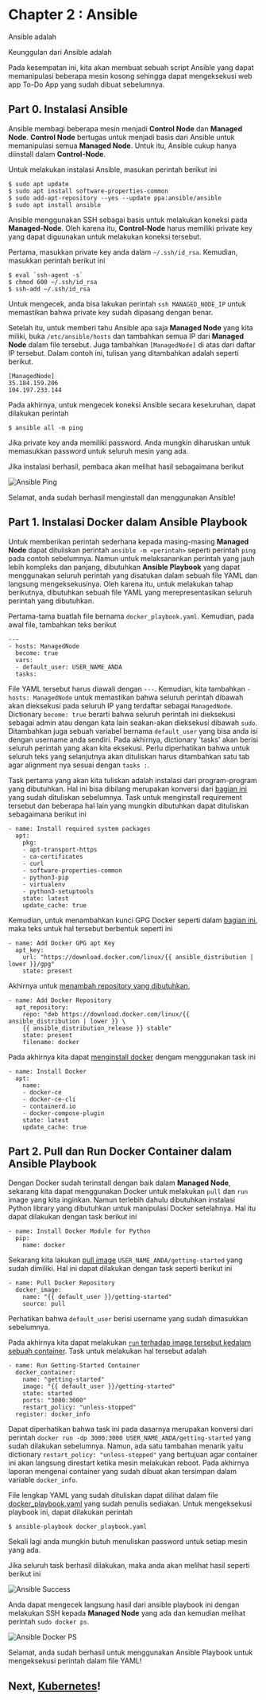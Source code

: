 # Chapter 2 : Ansible

Ansible adalah

Keunggulan dari Ansible adalah

Pada kesempatan ini, kita akan membuat sebuah script Ansible yang dapat memanipulasi beberapa mesin kosong sehingga dapat mengeksekusi web app To-Do App yang sudah dibuat sebelumnya.

## Part 0. Instalasi Ansible

Ansible membagi beberapa mesin menjadi **Control Node** dan **Managed Node**. **Control Node** bertugas untuk menjadi basis dari Ansible untuk memanipulasi semua **Managed Node**. Untuk itu, Ansible cukup hanya diinstall dalam **Control-Node**.

Untuk melakukan instalasi Ansible, masukan perintah berikut ini

    $ sudo apt update
    $ sudo apt install software-properties-common
    $ sudo add-apt-repository --yes --update ppa:ansible/ansible
    $ sudo apt install ansible

Ansible menggunakan SSH sebagai basis untuk melakukan koneksi pada **Managed-Node**. Oleh karena itu, **Control-Node** harus memiliki private key yang dapat diguunakan untuk melakukan koneksi tersebut.

Pertama, masukkan private key anda dalam `~/.ssh/id_rsa`. Kemudian, masukkan perintah berikut ini

    $ eval `ssh-agent -s`
    $ chmod 600 ~/.ssh/id_rsa
    $ ssh-add ~/.ssh/id_rsa

Untuk mengecek, anda bisa lakukan perintah `ssh MANAGED_NODE_IP` untuk memastikan bahwa private key sudah dipasang dengan benar.

Setelah itu, untuk memberi tahu Ansible apa saja **Managed Node** yang kita miliki, buka `/etc/ansible/hosts` dan tambahkan semua IP dari **Managed Node** dalam file tersebut. Juga tambahkan `[ManagedNode]` di atas dari daftar IP tersebut. Dalam contoh ini, tulisan yang ditambahkan adalah seperti berikut.

```
[ManagedNode]
35.184.159.206
104.197.233.144
```

Pada akhirnya, untuk mengecek koneksi Ansible secara keseluruhan, dapat dilakukan perintah

    $ ansible all -m ping

Jika private key anda memiliki password. Anda mungkin diharuskan untuk memasukkan password untuk seluruh mesin yang ada.

Jika instalasi berhasil, pembaca akan melihat hasil sebagaimana berikut

![Ansible Ping](../images/ansible_ping.png)

Selamat, anda sudah berhasil menginstall dan menggunakan Ansible!

## Part 1. Instalasi Docker dalam Ansible Playbook 

Untuk memberikan perintah sederhana kepada masing-masing **Managed Node** dapat dituliskan perintah `ansible -m <perintah>` seperti perintah `ping` pada contoh sebelumnya. Namun untuk melaksanankan perintah yang jauh lebih kompleks dan panjang, dibutuhkan **Ansible Playbook** yang dapat menggunakan seluruh perintah yang disatukan dalam sebuah file YAML dan langsung mengeksekusinya. Oleh karena itu, untuk melakukan tahap berikutnya, dibutuhkan sebuah file YAML yang merepresentasikan seluruh perintah yang dibutuhkan.

Pertama-tama buatlah file bernama `docker_playbook.yaml`. Kemudian, pada awal file, tambahkan teks berikut

```
---
- hosts: ManagedNode
  become: true
  vars:
  - default_user: USER_NAME_ANDA
  tasks:
```

File YAML tersebut harus diawali dengan `---`. Kemudian, kita tambahkan `- hosts: ManagedNode` untuk memastikan bahwa seluruh perintah dibawah akan dieksekusi pada seluruh IP yang terdaftar sebagai `ManagedNode`. Dictionary `become: true` berarti bahwa seluruh perintah ini dieksekusi sebagai admin atau dengan kata lain seakan-akan dieksekusi dibawah `sudo`. Ditambahkan juga sebuah variabel bernama `default_user` yang bisa anda isi dengan username anda sendiri. Pada akhirnya, dictionary 'tasks' akan berisi seluruh perintah yang akan kita eksekusi. Perlu diperhatikan bahwa untuk seluruh teks yang selanjutnya akan dituliskan harus ditambahkan satu tab agar alignment nya sesuai dengan `tasks :`.

Task pertama yang akan kita tuliskan adalah instalasi dari program-program yang dibutuhkan. Hal ini bisa dibilang merupakan konversi dari [bagian ini](docker.md#update-apt-dan-install-requirement) yang sudah dituliskan sebelumnya. Task untuk menginstall requirement tersebut dan beberapa hal lain yang mungkin dibutuhkan dapat dituliskan sebagaimana berikut ini

```
- name: Install required system packages
  apt:
    pkg:
    - apt-transport-https
    - ca-certificates
    - curl
    - software-properties-common
    - python3-pip
    - virtualenv
    - python3-setuptools
    state: latest
    update_cache: true
```

Kemudian, untuk menambahkan kunci GPG Docker seperti dalam [bagian ini](docker.md#tambah-kunci-gpg-docker), maka teks untuk hal tersebut berbentuk seperti ini

```
- name: Add Docker GPG apt Key
  apt_key:
    url: "https://download.docker.com/linux/{{ ansible_distribution | lower }}/gpg"
    state: present
```

Akhirnya untuk [menambah repository yang dibutuhkan](docker.md#tambah-repository), 

```
- name: Add Docker Repository
  apt_repository:
    repo: "deb https://download.docker.com/linux/{{ ansible_distribution | lower }} \
    {{ ansible_distribution_release }} stable"
    state: present
    filename: docker
```

Pada akhirnya kita dapat [menginstall docker](docker.md#install-docker) dengam menggunakan task ini

```
- name: Install Docker
  apt:
    name:
    - docker-ce
    - docker-ce-cli
    - containerd.io
    - docker-compose-plugin
    state: latest
    update_cache: true
```

## Part 2. Pull dan Run Docker Container dalam Ansible Playbook

Dengan Docker sudah terinstall dengan baik dalam **Managed Node**, sekarang kita dapat menggunakan Docker untuk melakukan `pull` dan `run` image yang kita inginkan. Namun terlebih dahulu dibutuhkan instalasi Python library yang dibutuhkan untuk manipulasi Docker setelahnya. Hal itu dapat dilakukan dengan task berikut ini

```
- name: Install Docker Module for Python
  pip:
    name: docker
```

Sekarang kita lakukan [pull image](docker.md#part-1-pull-image-from-registry) `USER_NAME_ANDA/getting-started` yang sudah dimiliki. Hal ini dapat dilakukan dengan task seperti berikut ini

```
- name: Pull Docker Repository
  docker_image:
    name: "{{ default_user }}/getting-started"
    source: pull
```

Perhatikan bahwa `default_user` berisi username yang sudah dimasukkan sebelumnya.

Pada akhirnya kita dapat melakukan [`run` terhadap image tersebut kedalam sebuah container](docker.md#part-3-run-a-container). Task untuk melakukan hal tersebut adalah

```
- name: Run Getting-Started Container
  docker_container:
    name: "getting-started"
    image: "{{ default_user }}/getting-started"
    state: started
    ports: "3000:3000"
    restart_policy: "unless-stopped"
  register: docker_info
```

Dapat diperhatikan bahwa task ini pada dasarnya merupakan konversi dari perintah `docker run -dp 3000:3000 USER_NAME_ANDA/getting-started` yang sudah dilakukan sebelumnya. Namun, ada satu tambahan menarik yaitu dictionary `restart_policy: "unless-stopped"` yang bertujuan agar container ini akan langsung direstart ketika mesin melakukan reboot. Pada akhirnya laporan mengenai container yang sudah dibuat akan tersimpan dalam variable `docker_info`.

File lengkap YAML yang sudah dituliskan dapat dilihat dalam file [docker_playbook.yaml](../resources/docker_playbook.yaml) yang sudah penulis sediakan. Untuk mengeksekusi playbook ini, dapat dilakukan perintah

    $ ansible-playbook docker_playbook.yaml

Sekali lagi anda mungkin butuh menuliskan password untuk setiap mesin yang ada.

Jika seluruh task berhasil dilakukan, maka anda akan melihat hasil seperti berikut ini

![Ansible Success](../images/ansible_success.png)

Anda dapat mengecek langsung hasil dari ansible playbook ini dengan melakukan SSH kepada **Managed Node** yang ada dan kemudian melihat perintah `sudo docker ps`. 

![Ansible Docker PS](../images/ansible_docker_ps.png)

Selamat, anda sudah berhasil untuk menggunakan Ansible Playbook untuk mengeksekusi perintah dalam file YAML!

## Next, [Kubernetes](kubernetes.md)!